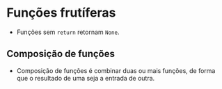 # Funções frutíferas
- Funções sem `return` retornam `None`.

## Composição de funções
- Composição de funções é combinar duas ou mais funções, de forma que o resultado de uma seja a entrada de outra.